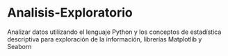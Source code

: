 # Analisis-Exploratorio
Analizar datos utilizando el lenguaje Python y los conceptos de estadística descriptiva para exploración de la información, librerías Matplotlib y Seaborn
